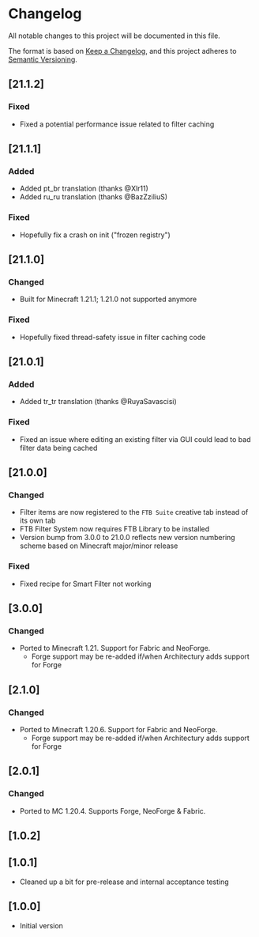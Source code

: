 # Changelog
All notable changes to this project will be documented in this file.

The format is based on [Keep a Changelog](https://keepachangelog.com/en/1.0.0/),
and this project adheres to [Semantic Versioning](https://semver.org/spec/v2.0.0.html).

## [21.1.2]

### Fixed
* Fixed a potential performance issue related to filter caching

## [21.1.1]

### Added
* Added pt_br translation (thanks @Xlr11)
* Added ru_ru translation (thanks @BazZziliuS)

### Fixed
* Hopefully fix a crash on init ("frozen registry")

## [21.1.0]

### Changed
* Built for Minecraft 1.21.1; 1.21.0 not supported anymore

### Fixed
* Hopefully fixed thread-safety issue in filter caching code

## [21.0.1]

### Added
* Added tr_tr translation (thanks @RuyaSavascisi)

### Fixed
* Fixed an issue where editing an existing filter via GUI could lead to bad filter data being cached

## [21.0.0]

### Changed
* Filter items are now registered to the `FTB Suite` creative tab instead of its own tab
* FTB Filter System now requires FTB Library to be installed
* Version bump from 3.0.0 to 21.0.0 reflects new version numbering scheme based on Minecraft major/minor release

### Fixed
* Fixed recipe for Smart Filter not working

## [3.0.0]

### Changed
* Ported to Minecraft 1.21. Support for Fabric and NeoForge.
  * Forge support may be re-added if/when Architectury adds support for Forge

## [2.1.0]

### Changed
* Ported to Minecraft 1.20.6. Support for Fabric and NeoForge.
    * Forge support may be re-added if/when Architectury adds support for Forge

## [2.0.1]

### Changed
* Ported to MC 1.20.4. Supports Forge, NeoForge & Fabric.

## [1.0.2]


## [1.0.1]

* Cleaned up a bit for pre-release and internal acceptance testing

## [1.0.0]

* Initial version
